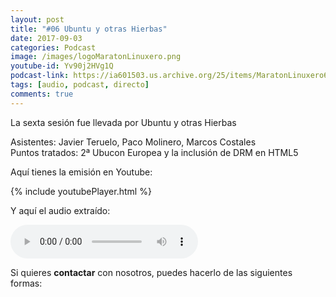 ```yaml
---
layout: post
title: "#06 Ubuntu y otras Hierbas"
date: 2017-09-03
categories: Podcast
image: /images/logoMaratonLinuxero.png
youtube-id: Yv90j2HVg1Q
podcast-link: https://ia601503.us.archive.org/25/items/MaratonLinuxero6UbuntuYOtrasHierbas/Marat%C3%B3n%20Linuxero%206%20Ubuntu%20y%20otras%20hierbas
tags: [audio, podcast, directo]
comments: true
---
```

La sexta sesión fue llevada por Ubuntu y otras Hierbas

Asistentes: Javier Teruelo, Paco Molinero, Marcos Costales  
Puntos tratados: 2ª Ubucon Europea y la inclusión de DRM en HTML5

Aquí tienes la emisión en Youtube: 

{% include youtubePlayer.html %}

Y aquí el audio extraído:

<audio controls>
  <source src="https://ia601503.us.archive.org/25/items/MaratonLinuxero6UbuntuYOtrasHierbas/Marat%C3%B3n%20Linuxero%206%20Ubuntu%20y%20otras%20hierbas.mp3" type="audio/mpeg">
</audio>

Si quieres **contactar** con nosotros, puedes hacerlo de las siguientes formas:

